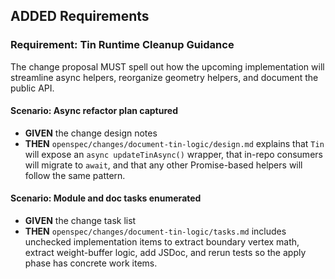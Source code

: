 ## ADDED Requirements

### Requirement: Tin Runtime Cleanup Guidance
The change proposal MUST spell out how the upcoming implementation will streamline async helpers, reorganize geometry helpers, and document the public API.

#### Scenario: Async refactor plan captured
- **GIVEN** the change design notes
- **THEN** `openspec/changes/document-tin-logic/design.md` explains that `Tin` will expose an `async updateTinAsync()` wrapper, that in-repo consumers will migrate to `await`, and that any other Promise-based helpers will follow the same pattern.

#### Scenario: Module and doc tasks enumerated
- **GIVEN** the change task list
- **THEN** `openspec/changes/document-tin-logic/tasks.md` includes unchecked implementation items to extract boundary vertex math, extract weight-buffer logic, add JSDoc, and rerun tests so the apply phase has concrete work items.
